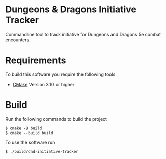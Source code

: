 # Dungeons & Dragons Initiative Tracker
Commandline tool to track initiative for Dungeons and Dragons 5e combat encounters.

# Requirements
To build this software you require the following tools
- [CMake](https://cmake.org) Version 3.10 or higher

# Build
Run the following commands to build the project
```
$ cmake -B build
$ cmake --build build
```

To use the software run
```
$ ./build/dnd-initiative-tracker
```
